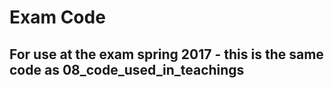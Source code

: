 # Exam Code
## For use at the exam spring 2017 - this is the same code as 08_code_used_in_teachings


